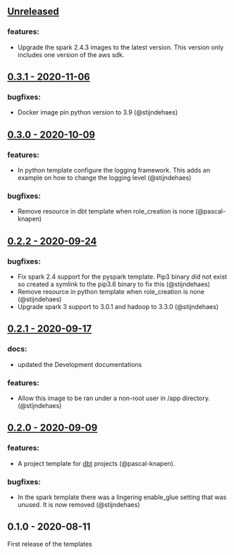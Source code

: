 <a name="unreleased"></a>
## [Unreleased]

### features:
- Upgrade the spark 2.4.3 images to the latest version. This version only includes one version of the aws sdk.

## [0.3.1 - 2020-11-06]

### bugfixes:
- Docker image pin python version to 3.9 (@stijndehaes) 

## [0.3.0 - 2020-10-09]

### features:

- In python template configure the logging framework. This adds an example on how to change the logging level (@stijndehaes)

### bugfixes:
- Remove resource in dbt template when role_creation is none (@pascal-knapen)

## [0.2.2 - 2020-09-24]

### bugfixes:
- Fix spark 2.4 support for the pyspark template. Pip3 binary did not exist so created a symlink to the pip3.6 binary to fix this (@stijndehaes)
- Remove resource in python template when role_creation is none (@stijndehaes)
- Upgrade spark 3 support to 3.0.1 and hadoop to 3.3.0 (@stijndehaes)

## [0.2.1 - 2020-09-17]

### docs:
- updated the Development documentations

### features:
- Allow this image to be ran under a non-root user in /app directory. (@stijndehaes)

## [0.2.0 - 2020-09-09]

### features:
- A project template for [dbt](https://www.getdbt.com/) projects (@pascal-knapen).

### bugfixes:
- In the spark template there was a lingering enable_glue setting that was unused. It is now removed (@stijndehaes)

## 0.1.0 - 2020-08-11

First release of the templates

[Unreleased]: https://github.com/datamindedbe/datafy-templates/compare/0.3.1...HEAD
[0.3.1 - 2020-11-06]: https://github.com/datamindedbe/datafy-templates/compare/0.3.0...0.3.1
[0.3.0 - 2020-10-09]: https://github.com/datamindedbe/datafy-templates/compare/0.2.2...0.3.0
[0.2.2 - 2020-09-24]: https://github.com/datamindedbe/datafy-templates/compare/0.2.1...0.2.2
[0.2.1 - 2020-09-17]: https://github.com/datamindedbe/datafy-templates/compare/0.2.0...0.2.1
[0.2.0 - 2020-09-09]: https://github.com/datamindedbe/datafy-templates/compare/0.1.0...0.2.0
